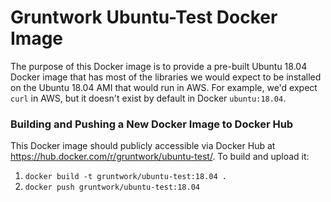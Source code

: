 # Gruntwork Ubuntu-Test Docker Image

The purpose of this Docker image is to provide a pre-built Ubuntu 18.04 Docker image that has most of the libraries
we would expect to be installed on the Ubuntu 18.04 AMI that would run in AWS. For example, we'd expect `curl` in AWS,
but it doesn't exist by default in Docker `ubuntu:18.04`.

### Building and Pushing a New Docker Image to Docker Hub

This Docker image should publicly accessible via Docker Hub at https://hub.docker.com/r/gruntwork/ubuntu-test/. To build and
upload it:

1. `docker build -t gruntwork/ubuntu-test:18.04 .`
1. `docker push gruntwork/ubuntu-test:18.04`

